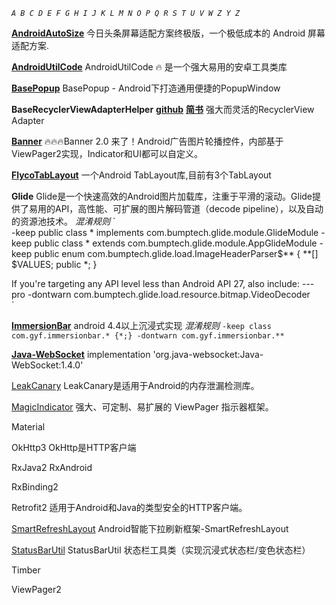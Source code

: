 
*`A B C D E F G H I J K L M N O P Q R S T U V W Z Y Z`*

[**AndroidAutoSize**](https://github.com/JessYanCoding/AndroidAutoSize)
今日头条屏幕适配方案终极版，一个极低成本的 Android 屏幕适配方案.

[**AndroidUtilCode**](https://github.com/Blankj/AndroidUtilCode)
AndroidUtilCode 🔥 是一个强大易用的安卓工具类库

[**BasePopup**](https://github.com/razerdp/BasePopup)
BasePopup - Android下打造通用便捷的PopupWindow

**BaseRecyclerViewAdapterHelper**  [**github**](https://github.com/CymChad/BaseRecyclerViewAdapterHelper)  [**简书**](https://www.jianshu.com/p/b343fcff51b0)
强大而灵活的RecyclerView Adapter

[**Banner**](https://github.com/youth5201314/banner)
🔥🔥🔥Banner 2.0 来了！Android广告图片轮播控件，内部基于ViewPager2实现，Indicator和UI都可以自定义。

[**FlycoTabLayout**](https://github.com/H07000223/FlycoTabLayout)
一个Android TabLayout库,目前有3个TabLayout

**Glide** [](https://github.com/search?q=glide) [](http://bumptech.github.io/glide/doc/download-setup.html#proguard) [](https://www.jianshu.com/p/df02381cbf0b)
Glide是一个快速高效的Android图片加载库，注重于平滑的滚动。Glide提供了易用的API，高性能、可扩展的图片解码管道（decode pipeline），以及自动的资源池技术。
*混淆规则*
`  
-keep public class * implements com.bumptech.glide.module.GlideModule
-keep public class * extends com.bumptech.glide.module.AppGlideModule
-keep public enum com.bumptech.glide.load.ImageHeaderParser$** {
  **[] $VALUES;
  public *;
}

If you're targeting any API level less than Android API 27, also include:
---pro
-dontwarn com.bumptech.glide.load.resource.bitmap.VideoDecoder  
`

[**ImmersionBar**](https://github.com/gyf-dev/ImmersionBar)
android 4.4以上沉浸式实现
*混淆规则*
`
 -keep class com.gyf.immersionbar.* {*;}
 -dontwarn com.gyf.immersionbar.**
 `

[**Java-WebSocket**](https://github.com/TooTallNate/Java-WebSocket)
implementation 'org.java-websocket:Java-WebSocket:1.4.0'

[LeakCanary](https://square.github.io/leakcanary/)
LeakCanary是适用于Android的内存泄漏检测库。

[MagicIndicator](https://github.com/hackware1993/MagicIndicator)
强大、可定制、易扩展的 ViewPager 指示器框架。

Material

OkHttp3 [](https://square.github.io/okhttp/) [](https://github.com/square/okhttp/) [](https://www.jianshu.com/p/da4a806e599b)
OkHttp是HTTP客户端

RxJava2 RxAndroid [](https://github.com/amitshekhariitbhu/RxJava2-Android-Samples)

RxBinding2

Retrofit2
适用于Android和Java的类型安全的HTTP客户端。

[SmartRefreshLayout](https://github.com/scwang90/SmartRefreshLayout)
Android智能下拉刷新框架-SmartRefreshLayout

[StatusBarUtil](https://jaeger.itscoder.com/android/2016/03/27/statusbar-util.html)
StatusBarUtil 状态栏工具类（实现沉浸式状态栏/变色状态栏）

Timber

ViewPager2